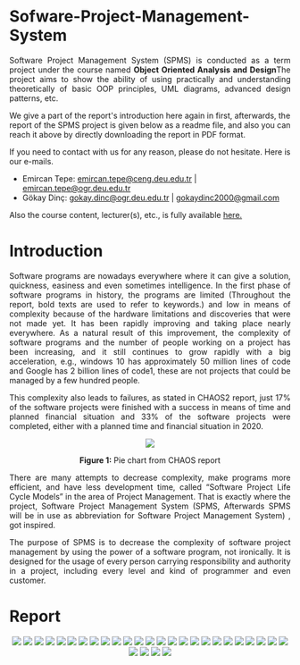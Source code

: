 # Sofware-Project-Management-System
<p align="justify">Software Project Management System (SPMS) is conducted as a term project under the course named <strong> Object Oriented Analysis and Design</strong>The project aims to show the ability of  using practically and understanding theoretically of basic OOP principles, UML diagrams, advanced design patterns, etc.</p>

We give a part of the report's introduction here again in first, afterwards, the report of the SPMS project is given below as a readme file, and also you can reach it above by directly downloading the report in PDF format.</p>

If you need to contact with us for any reason, please do not hesitate. Here is our e-mails.
- Emircan Tepe: emircan.tepe@ceng.deu.edu.tr | emircan.tepe@ogr.deu.edu.tr
- Gökay Dinç: gokay.dinc@ogr.deu.edu.tr | gokaydinc2000@gmail.com

Also the course content, lecturer(s), etc., is fully available [here.](https://debis.deu.edu.tr/ders-katalog/2021-2022/eng/en_1210_1210_4077.html) 

# Introduction
<p align="justify">Software programs are nowadays everywhere where it can give a solution, quickness, easiness and even sometimes intelligence. In the first phase of software programs in history, the programs are limited (Throughout the report, bold texts are used to refer to keywords.) and low in means of complexity because of the hardware limitations and discoveries that were not made yet. It has been rapidly improving and taking place nearly everywhere. As a natural result of this improvement, the complexity of software programs and the number of people working on a project has been increasing, and it still continues to grow rapidly with a big acceleration, e.g., windows 10 has approximately 50 million lines of code and Google has 2 billion lines of code1, these are not projects that could be managed by a few hundred people.</p>

<p align="justify">This complexity also leads to failures, as stated in CHAOS2 report, just 17% of the software projects were finished with a success in means of time and planned financial situation and 33% of the software projects were completed, either with a planned time and financial situation in 2020.</p>
<p align="center"><img src="https://user-images.githubusercontent.com/73601642/171600263-28391bb4-6618-449f-8832-de13eb59136e.png"></p>
<p align="center"> <strong>Figure 1:</strong> Pie chart from CHAOS report</p>

<p align="justify">There are many attempts to decrease complexity, make programs more efficient, and have less development time, called “Software Project Life Cycle Models” in the area of Project Management. That is exactly where the project, Software Project Management System (SPMS, Afterwards SPMS will be in use as abbreviation for Software Project Management System) , got inspired.</p>
<p align="justify">The purpose of SPMS is to decrease the complexity of software project management by using the power of a software program, not ironically. It is designed for the usage of every person carrying responsibility and authority in a project, including every level and kind of programmer and even customer.</p>

# Report
<p align="center">
<img src="https://user-images.githubusercontent.com/73601642/171598675-6bcbe365-5b98-4331-a951-86766e9b284f.png">
<img src="https://user-images.githubusercontent.com/73601642/171598258-790db236-91df-4af8-8f29-f425c07406a3.png">
<img src="https://user-images.githubusercontent.com/73601642/171598281-8a42d322-5443-4175-a3bb-7120a36a2f5d.png">
<img src="https://user-images.githubusercontent.com/73601642/171598291-b67db7f1-7156-4cd5-ba2f-dc636f05e9ab.png">
<img src="https://user-images.githubusercontent.com/73601642/171598298-3c0c6500-f481-4afb-9503-415534c5b853.png">
<img src="https://user-images.githubusercontent.com/73601642/171598303-ee35dc50-21b6-4657-9d73-4a96688a573c.png">
<img src="https://user-images.githubusercontent.com/73601642/171598312-cbd20038-3391-43c0-9614-2dc2814109b9.png">

<img src="https://user-images.githubusercontent.com/73601642/171598318-9d4ef2e8-3f0f-400a-adfd-ec52d96425b8.png">
<img src="https://user-images.githubusercontent.com/73601642/171598331-b1a1f7a8-b062-4773-8a3d-c91430e66eac.png">
<img src="https://user-images.githubusercontent.com/73601642/171598337-a9e3da7f-8c46-4236-ba52-b36395028b8e.png">
<img src="https://user-images.githubusercontent.com/73601642/171598350-ad065869-9787-4d9c-8fb8-37953e602092.png">
<img src="https://user-images.githubusercontent.com/73601642/171598356-3817e777-5189-4747-96de-ed2f260d5efa.png">
  
<img src="https://user-images.githubusercontent.com/73601642/171598371-c9933a28-6751-491e-baa7-26397c7618a4.png">
<img src="https://user-images.githubusercontent.com/73601642/171598376-6e3e20e9-024c-4677-bb9a-6dadb7369a24.png">
<img src="https://user-images.githubusercontent.com/73601642/171598384-2f690b98-2446-4947-9214-48a1bd6fedc0.png">

<img src="https://user-images.githubusercontent.com/73601642/171598390-a5ba061d-b378-4ba0-829f-fb4f07359feb.png">
<img src="https://user-images.githubusercontent.com/73601642/171598400-eda46baa-e798-418e-b5c9-c8230c0ebf85.png">
<img src="https://user-images.githubusercontent.com/73601642/171598414-a3c747aa-050e-4dec-a6bc-4f6bd8c6a2ed.png">
<img src="https://user-images.githubusercontent.com/73601642/171598429-20f24a50-4947-4891-8676-11d329ea92d0.png">

<img src="https://user-images.githubusercontent.com/73601642/171598436-e6cf4adc-663b-4602-b2af-5ffa112edadb.png">
<img src="https://user-images.githubusercontent.com/73601642/171598445-b8dbfa11-ebc7-464b-8c2c-fdfa319eec02.png">
<img src="https://user-images.githubusercontent.com/73601642/171598451-38cd2114-46eb-437d-a1c2-120fea8a6a12.png">
<img src="https://user-images.githubusercontent.com/73601642/171598461-cbbd7f2d-a528-491c-b9eb-b21bf2e94a5e.png">

<img src="https://user-images.githubusercontent.com/73601642/171598470-7c2508de-8015-43a7-8157-74002fb21c6f.png">
<img src="https://user-images.githubusercontent.com/73601642/171598475-cabfb96b-a01d-410c-bd49-5f759d3b4e4e.png">
<img src="https://user-images.githubusercontent.com/73601642/171598481-d280c71c-daa9-4828-aff9-fc92cf93aba1.png">
<img src="https://user-images.githubusercontent.com/73601642/171598489-82bcc989-591a-495c-91d8-a4ab0853f990.png">

<img src="https://user-images.githubusercontent.com/73601642/171598509-78f1d06c-00cc-4167-b9d1-ce68c556efb6.png">
<img src="https://user-images.githubusercontent.com/73601642/171598523-3ac6eeb6-d673-45a0-a012-1a18f3a925fa.png">
</p>
